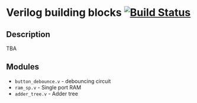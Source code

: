 # Verilog building blocks [![Build Status](https://travis-ci.org/mshr-h/verilog_building_block.svg)](https://travis-ci.org/mshr-h/verilog_building_block)
## Description
TBA

## Modules
- `button_debounce.v` - debouncing circuit
- `ram_sp.v` - Single port RAM
- `adder_tree.v` - Adder tree
